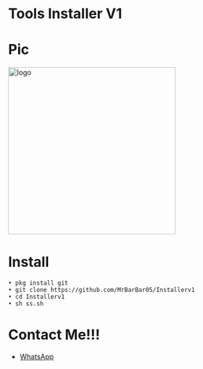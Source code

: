 # Tools Installer V1

# Pic

<img src="https://github.com/MrBarBar05/pic/blob/master/20191102_202210.jpg" width="340px" alt="logo"><br>

# Install
```
• pkg install git
• git clone https://github.com/MrBarBar05/Installerv1
• cd Installerv1
• sh ss.sh
```

# Contact Me!!!

* [WhatsApp](https://wa.me/6285693587969)
